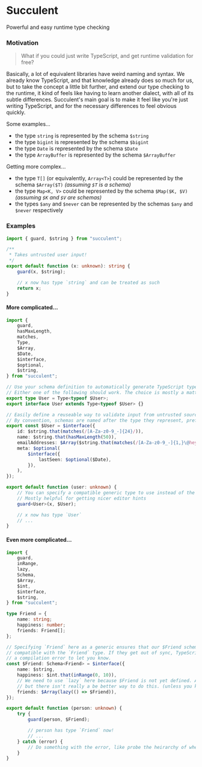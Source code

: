 # Succulent

Powerful and easy runtime type checking

### Motivation

> What if you could just write TypeScript, and get runtime validation for free?

Basically, a lot of equivalent libraries have weird naming and syntax. We already know
TypeScript, and that knowledge already does so much for us, but to take the concept a
little bit further, and extend our type checking to the runtime, it kind of feels like
having to learn another dialect, with all of its subtle differences. Succulent's main goal
is to make it feel like you're just writing TypeScript, and for the necessary differences
to feel obvious quickly.

Some examples...

-   the type `string` is represented by the schema `$string`
-   the type `bigint` is represented by the schema `$bigint`
-   the type `Date` is represented by the schema `$Date`
-   the type `ArrayBuffer` is represented by the schema `$ArrayBuffer`

Getting more complex...

-   the type `T[]` (or equivalently, `Array<T>`) could be represented by the schema `$Array($T)` _(assuming `$T` is a schema)_
-   the type `Map<K, V>` could be represented by the schema `$Map($K, $V)` _(assuming `$K` and `$V` are schemas)_
-   the types `$any` and `$never` can be represented by the schemas `$any` and `$never` respectively

### Examples

```typescript
import { guard, $string } from "succulent";

/**
 * Takes untrusted user input!
 */
export default function (x: unknown): string {
	guard(x, $string);

	// x now has type `string` and can be treated as such
	return x;
}
```

#### More complicated...

```typescript
import {
	guard,
	hasMaxLength,
	matches,
	Type,
	$Array,
	$Date,
	$interface,
	$optional,
	$string,
} from "succulent";

// Use your schema definition to automatically generate TypeScript types.
// Either one of the following should work. The choice is mostly a matter of style.
export type User = Type<typeof $User>;
export interface User extends Type<typeof $User> {}

// Easily define a reuseable way to validate input from untrusted sources
// By convention, schemas are named after the type they represent, prefixed with `$`.
export const $User = $interface({
	id: $string.that(matches(/[A-Za-z0-9_-]{24}/)),
	name: $string.that(hasMaxLength(50)),
	emailAddresses: $Array($string.that(matches(/[A-Za-z0-9_-]{1,}\@hey\.com/))),
	meta: $optional(
		$interface({
			lastSeen: $optional($Date),
		}),
	),
});

export default function (user: unknown) {
	// You can specify a compatible generic type to use instead of the generated type!
	// Mostly helpful for getting nicer editor hints
	guard<User>(x, $User);

	// x now has type `User`
	// ...
}
```

#### Even more complicated...

```typescript
import {
	guard,
	inRange,
	lazy,
	Schema,
	$Array,
	$int,
	$interface,
	$string,
} from "succulent";

type Friend = {
	name: string;
	happiness: number;
	friends: Friend[];
};

// Specifying `Friend` here as a generic ensures that our $Friend schema is
// compatible with the `Friend` type. If they get out of sync, TypeScript will throw
// a compilation error to let you know.
const $Friend: Schema<Friend> = $interface({
	name: $string,
	happiness: $int.that(inRange(0, 10)),
	// We need to use `lazy` here because $Friend is not yet defined. A little unfortunate,
	// but there isn't really a be better way to do this. (unless you know of one, then tell me!)
	friends: $Array(lazy(() => $Friend)),
});

export default function (person: unknown) {
	try {
		guard(person, $Friend);

		// person has type `Friend` now!
		// ...
	} catch (error) {
		// Do something with the error, like probe the heirarchy of where errors came from!
	}
}
```
